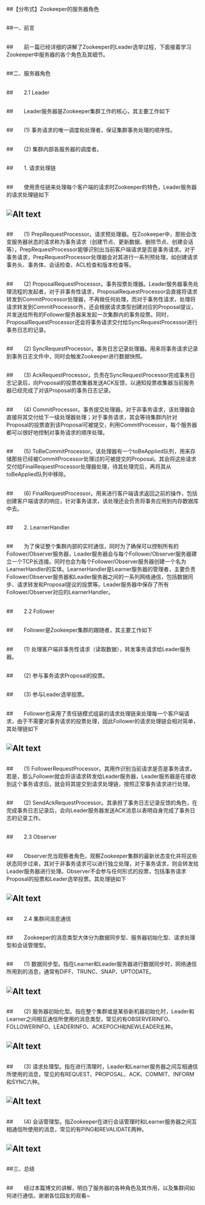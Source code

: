 ##【分布式】Zookeeper的服务器角色

##
##一、前言

##
##　　前一篇已经详细的讲解了Zookeeper的Leader选举过程，下面接着学习Zookeeper中服务器的各个角色及其细节。

##
##二、服务器角色

##
##　　2.1 Leader

##
##　　Leader服务器是Zookeeper集群工作的核心，其主要工作如下

##
##　　(1) 事务请求的唯一调度和处理者，保证集群事务处理的顺序性。

##
##　　(2) 集群内部各服务器的调度者。

##
##　　1. 请求处理链

##
##　　使用责任链来处理每个客户端的请求时Zookeeper的特色，Leader服务器的请求处理链如下

##
## ![Alt text](../md/img/616953-20161206203032319-1806823400.png)

##
##　　(1) PrepRequestProcessor。请求预处理器。在Zookeeper中，那些会改变服务器状态的请求称为事务请求（创建节点、更新数据、删除节点、创建会话等），PrepRequestProcessor能够识别出当前客户端请求是否是事务请求。对于事务请求，PrepRequestProcessor处理器会对其进行一系列预处理，如创建请求事务头、事务体、会话检查、ACL检查和版本检查等。

##
##　　(2) ProposalRequestProcessor。事务投票处理器。Leader服务器事务处理流程的发起者，对于非事务性请求，ProposalRequestProcessor会直接将请求转发到CommitProcessor处理器，不再做任何处理，而对于事务性请求，处理将请求转发到CommitProcessor外，还会根据请求类型创建对应的Proposal提议，并发送给所有的Follower服务器来发起一次集群内的事务投票。同时，ProposalRequestProcessor还会将事务请求交付给SyncRequestProcessor进行事务日志的记录。

##
##　　(2) SyncRequestProcessor。事务日志记录处理器。用来将事务请求记录到事务日志文件中，同时会触发Zookeeper进行数据快照。

##
##　　(3) AckRequestProcessor。负责在SyncRequestProcessor完成事务日志记录后，向Proposal的投票收集器发送ACK反馈，以通知投票收集器当前服务器已经完成了对该Proposal的事务日志记录。

##
##　　(4) CommitProcessor。事务提交处理器。对于非事务请求，该处理器会直接将其交付给下一级处理器处理；对于事务请求，其会等待集群内针对Proposal的投票直到该Proposal可被提交，利用CommitProcessor，每个服务器都可以很好地控制对事务请求的顺序处理。

##
##　　(5) ToBeCommitProcessor。该处理器有一个toBeApplied队列，用来存储那些已经被CommitProcessor处理过的可被提交的Proposal。其会将这些请求交付给FinalRequestProcessor处理器处理，待其处理完后，再将其从toBeApplied队列中移除。

##
##　　(6) FinalRequestProcessor。用来进行客户端请求返回之前的操作，包括创建客户端请求的响应，针对事务请求，该处理还会负责将事务应用到内存数据库中去。

##
##　　2. LearnerHandler

##
##　　为了保证整个集群内部的实时通信，同时为了确保可以控制所有的Follower/Observer服务器，Leader服务器会与每个Follower/Observer服务器建立一个TCP长连接。同时也会为每个Follower/Observer服务器创建一个名为LearnerHandler的实体。LearnerHandler是Learner服务器的管理者，主要负责Follower/Observer服务器和Leader服务器之间的一系列网络通信，包括数据同步、请求转发和Proposal提议的投票等。Leader服务器中保存了所有Follower/Observer对应的LearnerHandler。

##
##　　2.2 Follower

##
##　　Follower是Zookeeper集群的跟随者，其主要工作如下

##
##　　(1) 处理客户端非事务性请求（读取数据），转发事务请求给Leader服务器。

##
##　　(2) 参与事务请求Proposal的投票。

##
##　　(3) 参与Leader选举投票。

##
##　　Follower也采用了责任链模式组装的请求处理链来处理每一个客户端请求，由于不需要对事务请求的投票处理，因此Follower的请求处理链会相对简单，其处理链如下

##
## ![Alt text](../md/img/616953-20161206205916319-94850171.png)

##
##　　(1) FollowerRequestProcessor。其用作识别当前请求是否是事务请求，若是，那么Follower就会将该请求转发给Leader服务器，Leader服务器是在接收到这个事务请求后，就会将其提交到请求处理链，按照正常事务请求进行处理。

##
##　　(2) SendAckRequestProcessor。其承担了事务日志记录反馈的角色，在完成事务日志记录后，会向Leader服务器发送ACK消息以表明自身完成了事务日志的记录工作。

##
##　　2.3 Observer

##
##　　Observer充当观察者角色，观察Zookeeper集群的最新状态变化并将这些状态同步过来，其对于非事务请求可以进行独立处理，对于事务请求，则会转发给Leader服务器进行处理。Observer不会参与任何形式的投票，包括事务请求Proposal的投票和Leader选举投票。其处理链如下

##
## ![Alt text](../md/img/616953-20161206210521179-2100336705.png)

##
##　　2.4 集群间消息通信

##
##　　Zookeeper的消息类型大体分为数据同步型、服务器初始化型、请求处理型和会话管理型。

##
##　　(1) 数据同步型。指在Learner和Leader服务器进行数据同步时，网络通信所用到的消息，通常有DIFF、TRUNC、SNAP、UPTODATE。

##
## ![Alt text](../md/img/616953-20161206211659288-380771789.png)

##
##　　(2) 服务器初始化型。指在整个集群或是某些新机器初始化时，Leader和Learner之间相互通信所使用的消息类型，常见的有OBSERVERINFO、FOLLOWERINFO、LEADERINFO、ACKEPOCH和NEWLEADER五种。

##
## ![Alt text](../md/img/616953-20161206213138194-152453727.png)

##
##　　(3) 请求处理型。指在进行清理时，Leader和Learner服务器之间互相通信所使用的消息，常见的有REQUEST、PROPOSAL、ACK、COMMIT、INFORM和SYNC六种。

##
## ![Alt text](../md/img/616953-20161206214318897-1132940651.png)

##
##　　(4) 会话管理型。指Zookeeper在进行会话管理时和Learner服务器之间互相通信所使用的消息，常见的有PING和REVALIDATE两种。

##
## ![Alt text](../md/img/616953-20161206215016601-1432875769.png)

##
##三、总结

##
##　　经过本篇博文的讲解，明白了服务器的各种角色及其作用，以及集群间如何进行通信。谢谢各位园友的观看~